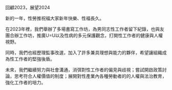 ---
---
回顧2023，展望2024

新的一年，性勞推祝福大家新年快樂、性福長久。

在2023年裡，我們舉辦了多場書寫工作坊，為男同志性工作者留下紀錄，也與友團合辦工作坊，推廣U=U以及性病的多元保護觀念，打開性工作者的健康與人權視野。

同時，我們也經歷理監事改選，加入了許多兼具理想與能力的夥伴，希望讓組織成為性工作者的堅強後盾。

未來，我們繼續努力與社會溝通，消弭對性工作者的偏見與歧視；嘗試開啟政策討論，思考符合人權價值的制度；展開對性產業內各種勞動者的的人權與法治教育，強化工作者的培力。